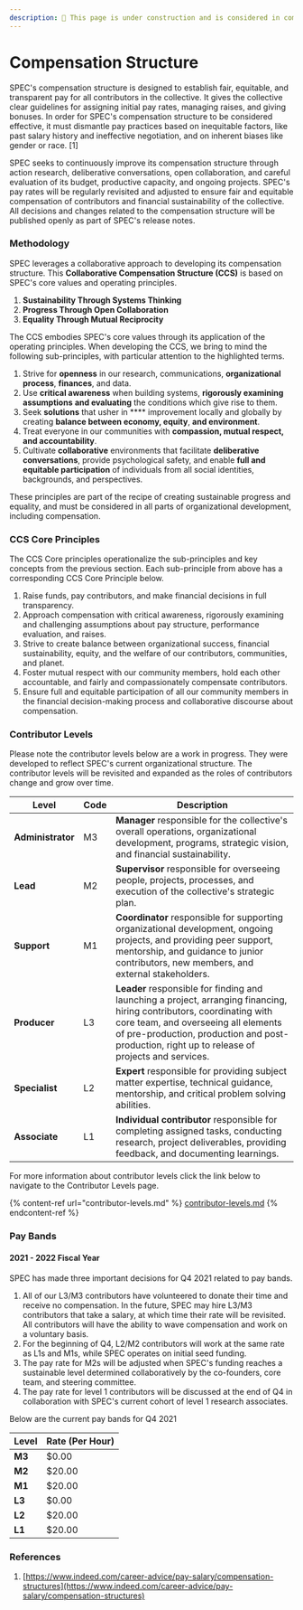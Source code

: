 ```yaml
---
description: 🚧 This page is under construction and is considered in complete 🚧
---
```


# Compensation Structure

SPEC's compensation structure is designed to establish fair, equitable, and transparent pay for all contributors in the collective. It gives the collective clear guidelines for assigning initial pay rates, managing raises, and giving bonuses. In order for SPEC's compensation structure to be considered effective, it must dismantle pay practices based on inequitable factors, like past salary history and ineffective negotiation, and on inherent biases like gender or race. \[1]

SPEC seeks to continuously improve its compensation structure through action research, deliberative conversations, open collaboration, and careful evaluation of its budget, productive capacity, and ongoing projects. SPEC's pay rates will be regularly revisited and adjusted to ensure fair and equitable compensation of contributors and financial sustainability of the collective. All decisions and changes related to the compensation structure will be published openly as part of SPEC's release notes.

### Methodology

SPEC leverages a collaborative approach to developing its compensation structure. This **Collaborative Compensation Structure (CCS)** is based on SPEC's core values and operating principles.

1. **Sustainability Through Systems Thinking**
2. **Progress Through Open Collaboration**
3. **Equality Through Mutual Reciprocity**

The CCS embodies SPEC's core values through its application of the operating principles. When developing the CCS, we bring to mind the following sub-principles, with particular attention to the highlighted terms.&#x20;

1. Strive for **openness** in our research, communications, **organizational process**, **finances**, and data.
2. Use **critical awareness** when building systems, **rigorously examining assumptions** **and evaluating** the conditions which give rise to them.
3. Seek **solutions** that usher in **** improvement locally and globally by creating **balance between economy, equity**, **and environment**.
4. Treat everyone in our communities with **compassion, mutual respect, and accountability**.
5. Cultivate **collaborative** environments that facilitate **deliberative conversations**, provide psychological safety, and enable **full and equitable participation** of individuals from all social identities, backgrounds, and perspectives.

These principles are part of the recipe of creating sustainable progress and equality, and must be considered in all parts of organizational development, including compensation.

### CCS Core Principles

The CCS Core principles operationalize the sub-principles and key concepts from the previous section. Each sub-principle from above has a corresponding CCS Core Principle below.

1. Raise funds, pay contributors, and make financial decisions in full transparency.
2. Approach compensation with critical awareness, rigorously examining and challenging assumptions about pay structure, performance evaluation, and raises.
3. Strive to create balance between organizational success, financial sustainability, equity, and the welfare of our contributors, communities, and planet.
4. Foster mutual respect with our community members, hold each other  accountable, and fairly and compassionately compensate contributors.
5. Ensure full and equitable participation of all our community members in the financial decision-making process and collaborative discourse about compensation.

### Contributor Levels

Please note the contributor levels below are a work in progress. They were developed to reflect SPEC's current organizational structure. The contributor levels will be revisited and expanded as the roles of contributors change and grow over time.

| Level              | Code | Description                                                                                                                                                                                                                                                     |
| ------------------ | ---- | --------------------------------------------------------------------------------------------------------------------------------------------------------------------------------------------------------------------------------------------------------------- |
| **Administrator**  | M3   | **Manager** responsible for the collective's overall operations, organizational development, programs, strategic vision, and financial sustainability.                                                                                                          |
| **Lead**           | M2   | **Supervisor** responsible for overseeing people, projects, processes, and execution of the collective's strategic plan.                                                                                                                                        |
| **Support**        | M1   | **Coordinator** responsible for supporting organizational development, ongoing projects, and providing peer support, mentorship, and guidance to junior contributors, new members, and external stakeholders.                                                   |
| **Producer**       | L3   | **Leader** responsible for finding and launching a project, arranging financing, hiring contributors, coordinating with core team, and overseeing all elements of pre-production, production and post-production, right up to release of projects and services. |
| **Specialist**     | L2   | **Expert** responsible for providing subject matter expertise, technical guidance, mentorship, and critical problem solving abilities.                                                                                                                          |
| **Associate**      | L1   | **Individual contributor** responsible for completing assigned tasks, conducting research, project deliverables, providing feedback, and documenting learnings.                                                                                                 |

For more information about contributor levels click the link below to navigate to the Contributor Levels page.

{% content-ref url="contributor-levels.md" %}
[contributor-levels.md](contributor-levels.md)
{% endcontent-ref %}

### Pay Bands

#### 2021 - 2022 Fiscal Year

SPEC has made three important decisions for Q4 2021 related to pay bands.

1. All of our L3/M3 contributors have volunteered to donate their time and receive no compensation. In the future, SPEC may hire L3/M3 contributors that take a salary, at which time their rate will be revisited. All contributors will have the ability to wave compensation and work on a voluntary basis.
2. For the beginning of Q4, L2/M2 contributors will work at the same rate as L1s and M1s, while SPEC operates on initial seed funding.
3. The pay rate for M2s will be adjusted when SPEC's funding reaches a sustainable level determined collaboratively by the co-founders, core team, and steering committee.
4. The pay rate for level 1 contributors will be discussed at the end of Q4 in collaboration with SPEC's current cohort of level 1 research associates.

Below are the current pay bands for Q4 2021

| Level  | Rate (Per Hour) |
| ------ | --------------- |
| **M3** | $0.00           |
| **M2** | $20.00          |
| **M1** | $20.00          |
| **L3** | $0.00           |
| **L2** | $20.00          |
| **L1** | $20.00          |

### References

1. [https://www.indeed.com/career-advice/pay-salary/compensation-structures](https://www.indeed.com/career-advice/pay-salary/compensation-structures)
